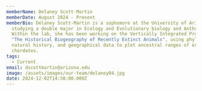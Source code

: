 ```yaml
---
memberName: Delaney Scott-Martin
memberDate: August 2024 - Present
memberBio: Delaney Scott-Martin is a sophomore at the University of Arizona,
  studying a double major in Ecology and Evolutionary biology and Anthropology.
  Within the lab, she has been working on the Vertically Integrated Project,
  "The Historical Biogeography of Recently Extinct Animals", using phylogenetic,
  natural history, and geographical data to plot ancestral ranges of extinct
  chordates.
tags:
  - Current
email: dscottmartin@arizona.edu
image: /assets/images/our-team/delaney04.jpg
date: 2024-12-02T14:58:00.000Z
---
```

